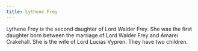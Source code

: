 ```yaml
---
title: Lythene Frey
---
```


Lythene Frey is the second daughter of Lord Walder Frey. She was the first daughter born between the marriage of Lord Walder Frey and Amarei Crakehall. She is the wife of Lord Lucias Vypren. They have two children.


